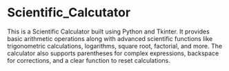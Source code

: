 # Scientific_Calcutator
This is a Scientific Calculator built using Python and Tkinter. It provides basic arithmetic operations along with advanced scientific functions like trigonometric calculations, logarithms, square root, factorial, and more. The calculator also supports parentheses for complex expressions, backspace for corrections, and a clear function to reset calculations.
